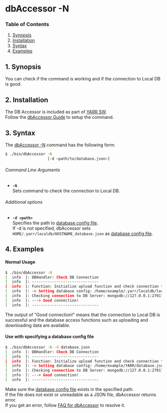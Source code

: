 # dbAccessor -N

### Table of Contents

1. [Synopsis](#1-synopsis)
2. [Installation](#2-installation)
3. [Syntax](#3-syntax)
4. [Examples](#4-examples)

## 1. Synopsis

You can check if the command is working and if the connection to Local DB is good.

## 2. Installation

The DB Accessor is included as part of [YARR SW](https://yarr.readthedocs.io/en/latest/).<br>
Follow the [dbAccessor Guide](accessor.md) to setup the command.

## 3. Syntax

The [dbAccessor -N](accessor-n.md) command has the following form:

```bash
$ ./bin/dbAccessor -N
                   [-d <path/to/database.json>]
```

###### Command Line Arguments

- **``-N``**<br>
Sets command to check the connection to Local DB.

###### Additional options

- **``-d <path>``**<br>
Specifies the path to [database config file](database-config.md).<br>
If -d is not specified, dbAccessor sets `HOME/.yarr/localdb/HOSTNAME_database.json` as [database config file](database-config.md).

## 4. Examples

#### Normal Usage

```bash
$ ./bin/dbAccessor -N
[  info  ]: DBHandler: Check DB Connection
[  info  ]: ------------------------------
[  info  ]: Function: Initialize upload function and check connection to Local DB
[  info  ]: -> Setting database config: /home/example/.yarr/localdb/localhost_database.json
[  info  ]: Checking connection to DB Server: mongodb://127.0.0.1:27017/localdb ...
[  info  ]: ---> Good connection!
[  info  ]: ------------------------------
```

The output of "Good connection!" means that the connection to Local DB is successful
and the database access functions such as uploading and downloading data are available.

#### Use with specifying a database config file

```bash
$ ./bin/dbAccessor -N -d database.json
[  info  ]: DBHandler: Check DB Connection
[  info  ]: ------------------------------
[  info  ]: Function: Initialize upload function and check connection to Local DB
[  info  ]: -> Setting database config: /home/example/YARR/database.json
[  info  ]: Checking connection to DB Server: mongodb://127.0.0.1:27017/localdb ...
[  info  ]: ---> Good connection!
[  info  ]: ------------------------------
```

Make sure the [database config file](database-config.md) exists in the specified path.<br>
If the file does not exist or unreadable as a JSON file, dbAccessor returns error.<br>
If you get an error, follow [FAQ for dbAccessor](accessor-faq.md#not-found-xxx) to resolve it.

